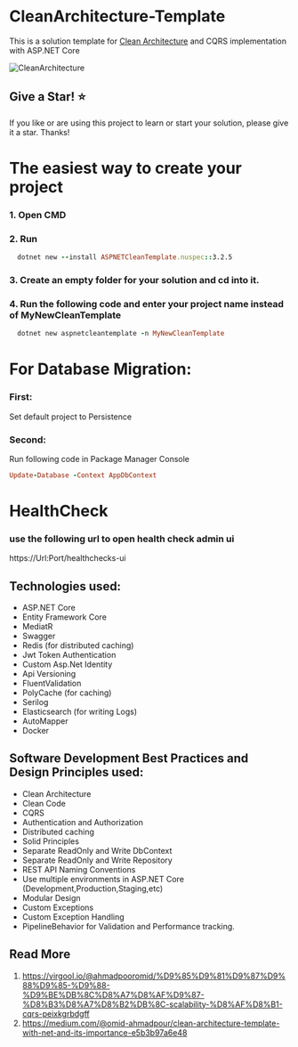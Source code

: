 # CleanArchitecture-Template
This is a solution template for [Clean Architecture](https://blog.cleancoder.com/uncle-bob/2012/08/13/the-clean-architecture.html) and CQRS implementation with ASP.NET Core

![CleanArchitecture](https://user-images.githubusercontent.com/42376112/110762993-a61b1580-8266-11eb-9ac1-438072319971.jpg)

## Give a Star! ⭐
If you like or are using this project to learn or start your solution, please give it a star. Thanks!

# The easiest way to create your project
### 1. Open CMD
### 2. Run
```ruby
  dotnet new --install ASPNETCleanTemplate.nuspec::3.2.5
  ```
### 3. Create an empty folder for your solution and cd into it.
### 4. Run the following code and enter your project name instead of MyNewCleanTemplate

```ruby
  dotnet new aspnetcleantemplate -n MyNewCleanTemplate
  ```

# For Database Migration:
  ### First:
  Set default project to Persistence
  ### Second:
  Run following code in Package Manager Console
  ```ruby
  Update-Database -Context AppDbContext
  ```
  
 # HealthCheck
 ### use the following url to open health check admin ui
 
 https://Url:Port/healthchecks-ui

## Technologies used:

* ASP.NET Core
* Entity Framework Core
* MediatR
* Swagger
* Redis (for distributed caching)
* Jwt Token Authentication
* Custom Asp.Net Identity
* Api Versioning
* FluentValidation
* PolyCache (for caching)
* Serilog
* Elasticsearch (for writing Logs)
* AutoMapper
* Docker

## Software Development Best Practices and Design Principles used:

* Clean Architecture
* Clean Code
* CQRS
* Authentication and Authorization
* Distributed caching
* Solid Principles
* Separate ReadOnly and Write DbContext
* Separate ReadOnly and Write Repository
* REST API Naming Conventions
* Use multiple environments in ASP.NET Core (Development,Production,Staging,etc)
* Modular Design
* Custom Exceptions
* Custom Exception Handling
* PipelineBehavior for Validation and Performance tracking.

## Read More
1. https://virgool.io/@ahmadpooromid/%D9%85%D9%81%D9%87%D9%88%D9%85-%D9%88-%D9%BE%DB%8C%D8%A7%D8%AF%D9%87-%D8%B3%D8%A7%D8%B2%DB%8C-scalability-%D8%AF%D8%B1-cqrs-peixkgrbdgff
2. https://medium.com/@omid-ahmadpour/clean-architecture-template-with-net-and-its-importance-e5b3b97a6e48
